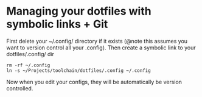 # Managing your dotfiles with symbolic links + Git
First delete your ~/.config/ directory if it exists (@note this assumes you want to version control all your .config).
Then create a symbolic link to your dotfiles/.config/ dir
``` Shell
rm -rf ~/.config
ln -s ~/Projects/toolchain/dotfiles/.config ~/.config
```
Now when you edit your configs, they will be automatically be version controlled.

